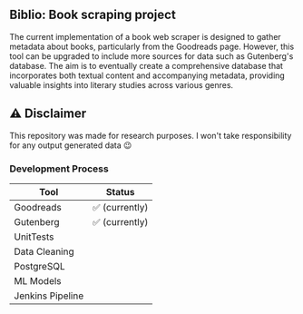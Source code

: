 ## Biblio: Book scraping project

The current implementation of a book web scraper is designed to gather metadata about books, particularly from the Goodreads page. However, this tool can be upgraded to include more sources for data such as Gutenberg's database. The aim is to eventually create a comprehensive database that incorporates both textual content and accompanying metadata, providing valuable insights into literary studies across various genres.

## ⚠ Disclaimer
This repository was made for research purposes. I won't take responsibility for any output generated data 😉

### Development Process

| Tool             |          Status           |
|------------------|:-------------------------:|
| Goodreads        |       ✅ (currently)       |
| Gutenberg        |       ✅ (currently)       |
| UnitTests        |                           |
| Data Cleaning    |                           |
| PostgreSQL       |                           |
| ML Models        |                           |
| Jenkins Pipeline |                           |
